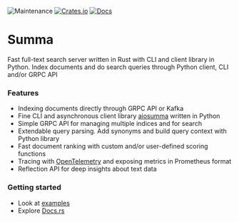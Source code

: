 ![Maintenance](https://img.shields.io/badge/maintenance-activly--developed-brightgreen.svg)
[![Crates.io](https://img.shields.io/crates/v/summa.svg)](https://crates.io/crates/summa)
[![Docs](https://docs.rs/summa/badge.svg)](https://docs.rs/crate/summa/)

# Summa

Fast full-text search server written in Rust with CLI and client library in Python.
Index documents and do search queries through Python client, CLI and/or GRPC API

### Features
- Indexing documents directly through GRPC API or Kafka
- Fine CLI and asynchronous client library [aiosumma](aiosumma/README.md) written in Python
- Simple GRPC API for managing multiple indices and for search
- Extendable query parsing. Add synonyms and build query context with Python library
- Fast document ranking with custom and/or user-defined scoring functions
- Tracing with [OpenTelemetry](https://github.com/open-telemetry/opentelemetry-rust) and exposing metrics in Prometheus format
- Reflection API for deep insights about text data

### Getting started
- Look at [examples](src/examples/README.md)
- Explore [Docs.rs](https://docs.rs/crate/summa/latest)
